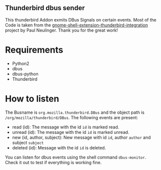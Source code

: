 ## Thunderbird dbus sender

This thunderbird Addon exmits DBus Signals on certain events. Most of the Code is taken from the [gnome-shell-extension-thunderbird-integration](https://github.com/tanwald/gnome-shell-extension-thunderbird-integration) project by Paul Neulinger. Thank you for the great work!

# Requirements

 * Python2
 * dbus
 * dbus-python
 * Thunderbird

# How to listen

The Busname is `org.mozilla.thunderbird.DBus` and the object path is `/org/mozilla/thunderbird/DBus`. The following events are present:

 * read (id): The message with the id `id` is marked read.
 * unread (id): The message with the id `id` is marked unread.
 * new (id, author, subject): New message with id `id`, author `author` and subject `subject`
 * deleted (id): Message with the id `id` is deleted.

 You can listen for dbus events using the shell command `dbus-monitor`. Check it out to test if everything is working fine.
